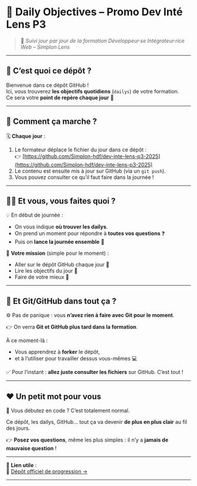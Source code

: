 # 🎯 Daily Objectives – Promo Dev Inté Lens P3

> 📘 *Suivi jour par jour de la formation Développeur·se Intégrateur·rice Web – Simplon Lens*

---

## 📍 C’est quoi ce dépôt ?

Bienvenue dans ce dépôt GitHub !  
Ici, vous trouverez **les objectifs quotidiens** (`dailys`) de votre formation.  
Ce sera votre **point de repère chaque jour** 🧭

---

## 🔄 Comment ça marche ?

🗓️ **Chaque jour** :

1. Le formateur déplace le fichier du jour dans ce dépôt :  
   👉 [https://github.com/Simplon-hdf/dev-inte-lens-p3-2025](https://github.com/Simplon-hdf/dev-inte-lens-p3-2025)
2. Le contenu est ensuite mis à jour sur GitHub (via un `git push`).
3. Vous pouvez consulter ce qu’il faut faire dans la journée !

---

## 👨‍🏫 Et vous, vous faites quoi ?

💡 En début de journée :
- On vous indique **où trouver les dailys**.
- On prend un moment pour répondre à **toutes vos questions** ❓
- Puis on **lance la journée ensemble** 🚀

🧾 **Votre mission** (simple pour le moment) :
- Aller sur le dépôt GitHub chaque jour 📎
- Lire les objectifs du jour 📖
- Faire de votre mieux 💪

---

## 🧰 Et Git/GitHub dans tout ça ?

⚙️ Pas de panique : vous **n’avez rien à faire avec Git pour le moment**.

👉 On verra **Git et GitHub plus tard dans la formation**.

À ce moment-là :
- Vous apprendrez à **forker** le dépôt,
- et à l’utiliser pour travailler dessus vous-mêmes 💻

✅ Pour l’instant : **allez juste consulter les fichiers** sur GitHub. C’est tout !

---

## ❤️ Un petit mot pour vous

🎉 Vous débutez en code ? C’est totalement normal.

Ce dépôt, les dailys, GitHub… tout ça va devenir **de plus en plus clair** au fil des jours.

👉 **Posez vos questions**, même les plus simples : il n’y a **jamais de mauvaise question** !

---

📌 **Lien utile** :  
🔗 [Dépôt officiel de progression →](https://github.com/Simplon-hdf/dev-inte-lens-p3-2025)

---

